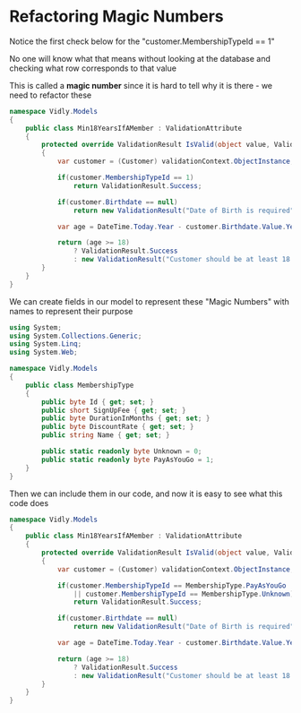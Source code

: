 # Refactoring Magic Numbers

Notice the first check below for the "customer.MembershipTypeId == 1"

No one will know what that means without looking at the database and checking what row corresponds to that value

This is called a **magic number** since it is hard to tell why it is there - we need to refactor these

```cs
namespace Vidly.Models
{
    public class Min18YearsIfAMember : ValidationAttribute
    {
        protected override ValidationResult IsValid(object value, ValidationContext validationContext)
        {
            var customer = (Customer) validationContext.ObjectInstance;

            if(customer.MembershipTypeId == 1)
                return ValidationResult.Success;

            if(customer.Birthdate == null)
                return new ValidationResult("Date of Birth is required");

            var age = DateTime.Today.Year - customer.Birthdate.Value.Year;

            return (age >= 18)
                ? ValidationResult.Success
                : new ValidationResult("Customer should be at least 18 years old to go on a membership");
        }
    }
}
```

We can create fields in our model to represent these "Magic Numbers" with names to represent their purpose

```cs
using System;
using System.Collections.Generic;
using System.Linq;
using System.Web;

namespace Vidly.Models
{
    public class MembershipType
    {
        public byte Id { get; set; }
        public short SignUpFee { get; set; }
        public byte DurationInMonths { get; set; }
        public byte DiscountRate { get; set; }
        public string Name { get; set; }

        public static readonly byte Unknown = 0;
        public static readonly byte PayAsYouGo = 1;
    }
}
```

Then we can include them in our code, and now it is easy to see what this code does

```cs
namespace Vidly.Models
{
    public class Min18YearsIfAMember : ValidationAttribute
    {
        protected override ValidationResult IsValid(object value, ValidationContext validationContext)
        {
            var customer = (Customer) validationContext.ObjectInstance;

            if(customer.MembershipTypeId == MembershipType.PayAsYouGo 
                || customer.MembershipTypeId == MembershipType.Unknown)
                return ValidationResult.Success;

            if(customer.Birthdate == null)
                return new ValidationResult("Date of Birth is required");

            var age = DateTime.Today.Year - customer.Birthdate.Value.Year;

            return (age >= 18)
                ? ValidationResult.Success
                : new ValidationResult("Customer should be at least 18 years old to go on a membership");
        }
    }
}
```
